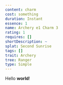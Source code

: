 ```yaml
---
content: charm
cost: something
duration: Instant
essence: 1
name: Archery e1 Charm 3
rating: 1
requires: []
shortDescription: ~
splat: Second Sunrise
tags: []
trait: Archery
tree: Ranger
type: Simple
---
```


Hello **world**!
